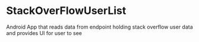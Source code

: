 # StackOverFlowUserList
Android App that reads data from endpoint holding stack overflow user data and provides UI for user to see

